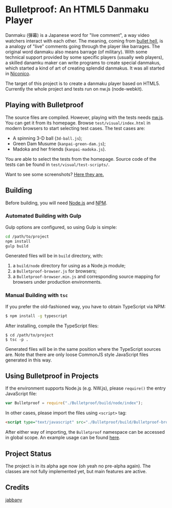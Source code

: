 # Bulletproof: An HTML5 Danmaku Player

Danmaku (弾幕) is a Japanese word for "live comment", a way video watchers interact with each other.
The meaning, coming from [bullet hell](//en.wikipedia.org/wiki/Shoot_%27em_up#Bullet_hell), is
a analogy of "live" comments going through the player like barrages. The original word danmaku
also means barrage (of military). With some technical support provided by some specific players
(usually web players), a skilled danamku maker can write programs to create special danmakus,
which started a kind of art of creating splendid danmakus. It was all started in [Niconico](http://www.nicovideo.jp/).

The target of this project is to create a danmaku player based on HTML5. Currently the whole project and
tests run on nw.js (node-webkit).

## Playing with Bulletproof

The source files are compiled. However, playing with the tests needs [nw.js](http://nwjs.io).
You can get it from its homepage. Browse `test/visual/index.html` in modern browsers to start
selecting test cases. The test cases are:

- A spinning 3-D ball (`3d-ball.js`);
- Green Dam Musume (`kanpai-green-dam.js`);
- Madoka and her friends (`kanpai-madoka.js`).

You are able to select the tests from the homepage. Source code of the tests can be found in `test/visual/test-scripts/`.

Want to see some screenshots? [Here they are.](../images/)

## Building

Before building, you will need [Node.js](https://nodejs.org/en/) and [NPM](https://www.npmjs.org/).

### Automated Building with Gulp

Gulp options are configured, so using Gulp is simple:

```bash
cd /path/to/project
npm install
gulp build
```

Generated files will be in `build` directory, with:

1. a `build/node` directory for using as a Node.js module;
2. a `Bulletproof-browser.js` for browsers;
3. a `Bulletproof-browser.min.js` and corresponding source mapping for
browsers under production environments.

### Manual Building with `tsc`

If you prefer the old-fashioned way, you have to obtain TypeScript via NPM:

```bash
$ npm install -g typescript
```

After installing, compile the TypeScript files:

```
$ cd /path/to/project
$ tsc -p .
```

Generated files will be in the same position where the TypeScript sources are.
Note that there are only loose CommonJS style JavaScript files generated in this way.

## Using Bulletproof in Projects

If the environment supports Node.js (e.g. NW.js), please `require()` the entry JavaScript file:

```javascript
var Bulletproof = require("./Bulletproof/build/node/index");
```

In other cases, please import the files using `<script>` tag:

```html
<script type="text/javascript" src="./Bulletproof/build/Bulletproof-browser.min.js"></script>
```

After either way of importing, the `Bulletproof` namespace can be accessed in global scope.
An example usage can be found [here](../../test/visual/bootstrap.js).

## Project Status

The project is in its alpha age now (oh yeah no pre-alpha again). The classes are not fully implemented yet,
but main features are active.

## Credits

[jabbany](//github.com/jabbany/)
